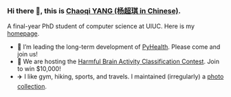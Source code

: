 ### Hi there 👋, this is <u>Chaoqi YANG (杨超琪 in Chinese)</u>.

A final-year PhD student of computer science at UIUC. Here is my [homepage](https://ycq091044.github.io/).

- 🏥 I’m leading the long-term development of [PyHealth](https://pyhealth.readthedocs.io/en/latest/). Please come and join us!
- 📆 We are hosting the [Harmful Brain Activity Classification Contest](https://bdsp-core.github.io/Seizures-and-Harmful-Brain-Activity/). Join to win $10,000!
- ✈️ I like gym, hiking, sports, and travels. I maintained (irregularly) a [photo collection](https://500px.com/p/ycqsjtu).

